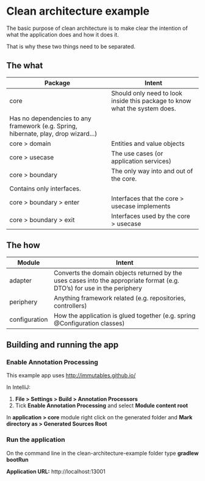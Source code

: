 # Clean architecture example

The basic purpose of clean architecture is to make clear the intention of what the application does and how it does it.

That is why these two things need to be separated.

## The what
| Package     | Intent |
| --------|---------|
| core  | Should only need to look inside this package to know what the system does.
          Has no dependencies to any framework (e.g. Spring, hibernate, play, drop wizard…) |
| core > domain | Entities and value objects |
| core > usecase | The use cases (or application services) |
| core > boundary | The only way into and out of the core.
                    Contains only interfaces. |
| core > boundary > enter | Interfaces that the core > usecase implements |
| core > boundary > exit | Interfaces used by the core > usecase |
                    
## The how
| Module     | Intent |
| --------|---------|
| adapter  | Converts the domain objects returned by the uses cases into the appropriate format (e.g. DTO’s) for use in the periphery |
| periphery | Anything framework related (e.g. repositories, controllers) |
| configuration | How the application is glued together (e.g. spring @Configuration classes) |

## Building and running the app

### Enable Annotation Processing
This example app uses http://immutables.github.io/

In IntelliJ: 
  1. **File > Settings > Build > Annotation Processors**
  2. Tick **Enable Annotation Processing** and select **Module content root**
  
  In **application > core** module right click on the generated folder and **Mark directory as > Generated Sources Root**

### Run the application
On the command line in the clean-architecture-example folder type **gradlew bootRun**

**Application URL:** http://localhost:13001